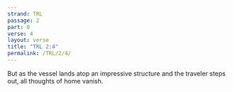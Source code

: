 ```yaml
---
strand: TRL
passage: 2
part: 0
verse: 4
layout: verse
title: "TRL 2:4"
permalink: /TRL/2/4/
---
```

But as the vessel lands atop an impressive structure and the traveler steps out, all thoughts of home vanish.
